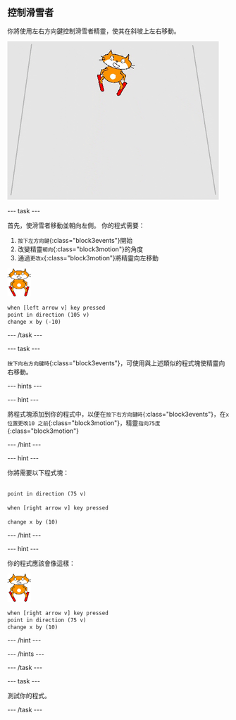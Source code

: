 ## 控制滑雪者

你將使用左右方向鍵控制滑雪者精靈，使其在斜坡上左右移動。

![滑雪者移動](images/skier_moving.gif)

--- task ---

首先，使滑雪者移動並朝向左側。 你的程式需要：

1. `按下左方向鍵`{:class="block3events"}開始
1. 改變精靈`朝向`{:class="block3motion"}的角度
1. 通過`更改x`{:class="block3motion"}將精靈向左移動

![滑雪貓精靈](images/skier_sprite_small.png)

```blocks3
when [left arrow v] key pressed
point in direction (105 v)
change x by (-10)
```

--- /task ---

--- task ---

`按下向右方向鍵時`{:class="block3events"}，可使用與上述類似的程式塊使精靈向右移動。

--- hints ---


--- hint ---

將程式塊添加到你的程式中，以便在`按下右方向鍵時`{:class="block3events"}，在`x位置更改10 之前`{:class="block3motion"}，精靈`指向75度`{:class="block3motion"}

--- /hint ---

--- hint ---

你將需要以下程式塊：

```blocks3

point in direction (75 v)

when [right arrow v] key pressed

change x by (10)
```

--- /hint ---

--- hint ---

你的程式應該會像這樣：

![滑雪貓精靈](images/skier_sprite_small.png)

```blocks3
when [right arrow v] key pressed
point in direction (75 v)
change x by (10)
```

--- /hint ---

--- /hints ---

--- /task ---

--- task ---

測試你的程式。

--- /task ---